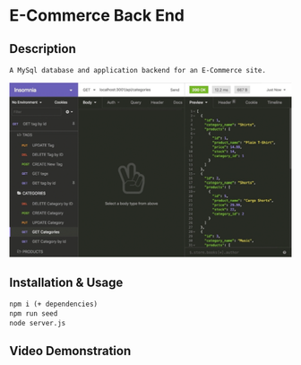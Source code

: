 # E-Commerce Back End

## Description
```md
A MySql database and application backend for an E-Commerce site.
```
![Alt text](assets/images/13-orm-homework-demo-01.gif)

## Installation & Usage
```md
npm i (+ dependencies)
npm run seed
node server.js
```
## Video Demonstration
